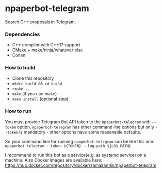 # npaperbot-telegram
Search C++ proposals in Telegram.

### Dependencies
* C++ compiler with C++17 support
* CMake + make/ninja/whatever else
* Conan

### How to build
* Clone this repository
* `mkdir build && cd build`
* `cmake ..`
* `make` (if you use make)
* `make install` (optional step) 

### How to run
You must provide Telegram Bot API token to the `npaperbot-telegram` with `--token` option. `npaperbot-telegram` has other command line options but only `--token` is mandatory - other options have some reasonable defaults.

So your command line for running `npaperbot-telegram` can be like this one:
`npaperbot_telegram --token ${TOKEN} --log-path ${LOG_PATH}`

I recommend to run this bot as a service(e.g. as systemd service) on a machine.
Also Docker images are available here: https://hub.docker.com/repository/docker/zamazan4ik/npaperbot-telegram
